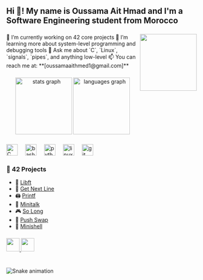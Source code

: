<h2 align="left">Hi 👋! My name is Oussama Ait Hmad and I'm a Software Engineering student from Morocco</h2>

###

<img align="right" height="150" src="https://i.imgflip.com/65efzo.gif" />

<div align="left">
  🔭 I’m currently working on 42 core projects  
  🌱 I’m learning more about system-level programming and debugging tools  
  💬 Ask me about `C`, `Linux`, `signals`, `pipes`, and anything low-level  
  📫 You can reach me at: **[oussamaaithmed1@gmail.com]**  
</div>

###

<div align="center">
  <img src="https://github-readme-stats.vercel.app/api?username=oussama-github-username&hide_title=false&hide_rank=false&show_icons=true&include_all_commits=true&count_private=true&theme=dracula&locale=en&hide_border=false" height="150" alt="stats graph" />
  <img src="https://github-readme-stats.vercel.app/api/top-langs?username=oussama-github-username&locale=en&hide_title=false&layout=compact&card_width=320&langs_count=5&theme=dracula&hide_border=false" height="150" alt="languages graph" />
</div>

###

<div align="left">
  <img src="https://cdn.jsdelivr.net/gh/devicons/devicon/icons/c/c-original.svg" height="30" alt="C logo" />
  <img width="12" />
  <img src="https://cdn.jsdelivr.net/gh/devicons/devicon/icons/bash/bash-original.svg" height="30" alt="bash logo" />
  <img width="12" />
  <img src="https://cdn.jsdelivr.net/gh/devicons/devicon/icons/python/python-original.svg" height="30" alt="python logo" />
  <img width="12" />
  <img src="https://cdn.jsdelivr.net/gh/devicons/devicon/icons/linux/linux-original.svg" height="30" alt="linux logo" />
  <img width="12" />
  <img src="https://cdn.jsdelivr.net/gh/devicons/devicon/icons/git/git-original.svg" height="30" alt="git logo" />
</div>

###

### 🚀 42 Projects

- 🧠 [Libft](https://github.com/oait-h-m/libft)  
- 📜 [Get Next Line](https://github.com/oait-h-m/get_next_line)  
- 🖨️ [Printf](https://github.com/oait-h-m/printf)  
- 📡 [Minitalk](https://github.com/oait-h-m/minitalk)  
- 🎮 [So Long](https://github.com/oait-h-m/so_long)  
- 🔄 [Push Swap](https://github.com/oait-h-m/push_swap)  
- 🐚 [Minishell](https://github.com/oait-h-m/minishell)  

###

<div align="left">
  <a href="https://www.linkedin.com/in/oait-h-m/">
    <img src="https://img.shields.io/static/v1?message=LinkedIn&logo=linkedin&label=&color=0077B5&logoColor=white&labelColor=&style=for-the-badge" height="35" />
  </a>
  <a href="mailto:oussamaaithmed1@gmail.com">
    <img src="https://img.shields.io/static/v1?message=Gmail&logo=gmail&label=&color=D14836&logoColor=white&labelColor=&style=for-the-badge" height="35" />
  </a>
</div>

###

<br clear="both">

<img src="https://raw.githubusercontent.com/maurodesouza/maurodesouza/output/snake.svg" alt="Snake animation" />

